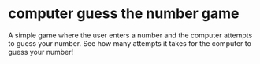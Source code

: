 # computer guess the number game
A simple game where the user enters a number and the computer attempts to guess your number. 
See how many attempts it takes for the computer to guess your number!
 
